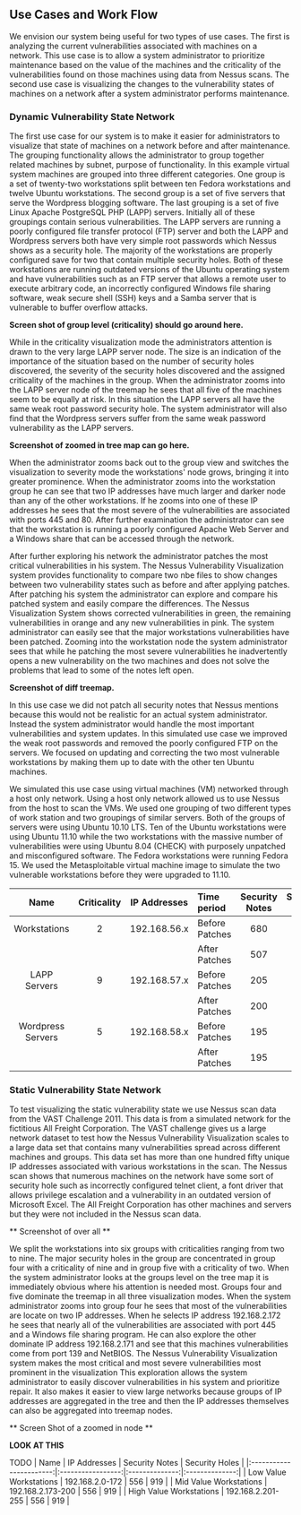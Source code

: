 ## Use Cases and Work Flow

We envision our system being useful for two types of use cases.  The first is
analyzing the current vulnerabilities associated with machines on a network.
This use case is to allow a system administrator to prioritize maintenance based
on the value of the machines and the criticality of the vulnerabilities found on
those machines using data from Nessus scans.  The second use case is visualizing 
the changes to the vulnerability states of machines on a network after a system
administrator performs maintenance.


### Dynamic Vulnerability State Network

The first use case for our system is to make it easier for administrators to
visualize that state of machines on a network before and after maintenance. 
The grouping functionality allows
the administrator to group together related machines by subnet, purpose of
functionality.  In this example virtual system machines are grouped into three
different categories.  One group is a set of twenty-two workstations split
between ten Fedora workstations and twelve Ubuntu workstations.  The second group is
a set of five servers that serve the Wordpress blogging software.  The last
grouping is a set of five Linux Apache PostgreSQL PHP (LAPP) servers.
Initially all of these groupings contain serious vulnerabilities.
The LAPP servers are running a poorly configured file transfer protocol (FTP) server
and both the LAPP and Wordpress servers both have very simple root passwords
which Nessus shows as a security hole.  The majority of the workstations are properly configured
save for two that contain multiple security holes.  Both of these workstations are
running outdated versions of the Ubuntu operating system and have
vulnerabilities such as an FTP server that allows a remote user to execute
arbitrary code, an incorrectly configured Windows file sharing software, weak secure shell
(SSH) keys and a Samba server that is vulnerable to buffer overflow attacks.

**Screen shot of group level (criticality) should go around here.**


While in the criticality visualization mode the administrators attention is
drawn to the very large LAPP server node.  The size is an indication of the
importance of the situation based on the number of security holes discovered,
the severity of the security holes discovered and the assigned criticality of
the machines in the group.  When the administrator zooms into the LAPP server
node of the treemap he sees that all five of the machines seem to be equally
at risk.  In this situation the LAPP servers all have the same
weak root password security hole.  The system administrator will also find that
the Wordpress servers suffer from the same weak password vulnerability as the
LAPP servers.

**Screenshot of zoomed in tree map can go here.**

When the administrator zooms back out to the
group view and switches the visualization to severity mode the workstations'
node grows, bringing it into greater prominence.  When the administrator
zooms into the workstation group he can see that two IP addresses have much
larger and darker node than any of the other workstations.  If he zooms into
one of these IP addresses he sees that the most severe of the vulnerabilities
are associated with ports 445 and 80.  After further examination the
administrator can see that the workstation is running a poorly configured Apache
Web Server and a Windows share that can be accessed through the network.

After further exploring his network the administrator patches the most critical
vulnerabilities in his system.  The Nessus Vulnerability Visualization system
provides functionality to compare two nbe files to show changes between two
vulnerability states such as before and after applying patches.  After patching
his system the administrator can explore and compare his patched system and
easily compare the differences.  The Nessus Visualization System shows corrected
vulnerabilities in green, the remaining vulnerabilities in orange and any new
vulnerabilities in pink.  The system administrator can easily see that the
major workstations vulnerabilities have been patched.  Zooming into the
workstation node the system administrator sees that while he patching the most
severe vulnerabilities he inadvertently opens a new vulnerability on the two
machines and does not solve the problems that lead to some of the notes left
open.

**Screenshot of diff treemap.**

In this use case we did not patch all security notes that Nessus mentions
because this would not be realistic for an actual system administrator.  Instead
the system administrator would handle the most important vulnerabilities and
system updates.  In this simulated use case we improved the weak root passwords
and removed the poorly configured FTP on the servers.  We focused on updating
and correcting the two most vulnerable workstations by making them up to date
with the other ten Ubuntu machines.

We simulated this use case using virtual machines (VM) networked through a host only
network. Using a host only network allowed us to use Nessus from the host
to scan the VMs.  We used one grouping of two different types of work station
and two groupings of similar servers. Both of the groups of servers were using Ubuntu 10.10 LTS.
Ten of the Ubuntu workstations were using Ubuntu 11.10 while the two workstations
with the massive number of vulnerabilities were using Ubuntu 8.04 (CHECK) with
purposely unpatched and misconfigured software.
The Fedora workstations were running Fedora 15.  We used the Metasploitable
virtual machine image to simulate the two vulnerable workstations before they
were upgraded to 11.10.

| Name              | Criticality | IP Addresses | Time period    |  Security Notes | Security Holes |
|:-----------------:|:-----------:|:------------:|:---------------|:---------------:|:--------------:|
| Workstations      | 2           | 192.168.56.x | Before Patches | 680             | 18             |
|                   |             |              | After Patches  | 507             | 0              |
| LAPP Servers      | 9           | 192.168.57.x | Before Patches | 205             | 5              |
|                   |             |              | After Patches  | 200             | 0              |
| Wordpress Servers | 5           | 192.168.58.x | Before Patches | 195             | 5              |
|                   |             |              | After Patches  | 195             | 0              |

### Static Vulnerability State Network

To test visualizing the static vulnerability state we use Nessus scan data from
the VAST Challenge 2011. This data is from a simulated network for the
fictitious All Freight Corporation.  The VAST challenge gives us a large network
dataset to test how the Nessus Vulnerability Visualization scales to a large
data set that contains many vulnerabilities spread across different machines and
groups.  This data set has more than one
hundred fifty unique IP addresses associated with various workstations in the
scan.  The Nessus scan shows that numerous
machines on the network have some sort of security hole such as incorrectly
configured telnet client, a font driver that allows privilege escalation and a
vulnerability in an outdated version of Microsoft Excel.  The All Freight
Corporation has other machines and servers but they were not included in the
Nessus scan data.

** Screenshot of over all **

We split the workstations into six groups with criticalities ranging from two to
nine.  The major security holes in the group are concentrated in group four with a
criticality of nine and in group five with a criticality of two.  When the
system administrator looks at the groups level on the tree map it is immediately
obvious where his attention is needed most.  Groups four and five dominate the
treemap in all three visualization modes.  When the system administrator zooms
into group four he sees that most of the vulnerabilities are locate on two IP
addresses.  When he selects IP address 192.168.2.172 he sees that nearly all of
the vulnerabilities are associated with port 445 and a Windows file sharing
program.  He can also explore the other dominate IP address 192.168.2.171 and
see that this machines vulnerabilities come from port 139 and NetBIOS.  The
Nessus Vulnerability Visualization system makes the most critical and most
severe vulnerabilities most prominent in the visualization This
exploration allows the system administrator to easily discover vulnerabilities
in his system and prioritize repair.  It also makes it easier to view large
networks because groups of IP addresses are aggregated in the tree and then the
IP addresses themselves can also be aggregated into treemap nodes.  

** Screen Shot of a zoomed in node **

**LOOK AT THIS**

TODO
| Name                    | IP Addresses      | Security Notes | Security Holes |
|:-----------------------:|:-----------------:|:--------------:|:--------------:|
| Low Value Workstations  | 192.168.2.0-172   | 556            | 919            |
| Mid Value Workstations  | 192.168.2.173-200 | 556            | 919            |
| High Value Workstations | 192.168.2.201-255 | 556            | 919            |


